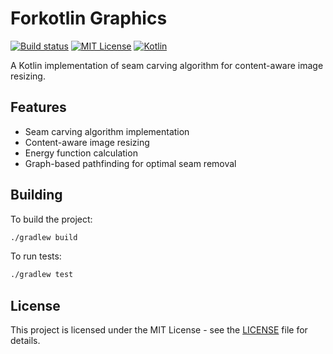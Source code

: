 # Forkotlin Graphics

[![Build status](https://github.com/forketyfork/forkotlin-graphics/actions/workflows/build.yml/badge.svg)](https://github.com/forketyfork/forkotlin-graphics/actions/workflows/build.yml)
[![MIT License](https://img.shields.io/badge/license-MIT-blue.svg)](LICENSE)
[![Kotlin](https://img.shields.io/badge/language-Kotlin-purple.svg)](https://kotlinlang.org/)

A Kotlin implementation of seam carving algorithm for content-aware image resizing.

## Features

- Seam carving algorithm implementation
- Content-aware image resizing
- Energy function calculation
- Graph-based pathfinding for optimal seam removal

## Building

To build the project:

```bash
./gradlew build
```

To run tests:

```bash
./gradlew test
```

## License

This project is licensed under the MIT License - see the [LICENSE](LICENSE) file for details.